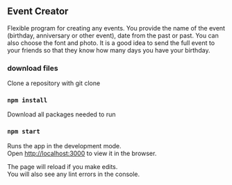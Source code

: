 ## Event Creator

Flexible program for creating any events. You provide the name of the event (birthday, anniversary or other event), date from the past or past. You can also choose the font and photo. It is a good idea to send the full event to your friends so that they know how many days you have your birthday.

### download files 

Clone a repository with git clone <repository URL>

### `npm install`

Download all packages needed to run

### `npm start`

Runs the app in the development mode.<br>
Open [http://localhost:3000](http://localhost:3000) to view it in the browser.

The page will reload if you make edits.<br>
You will also see any lint errors in the console.
